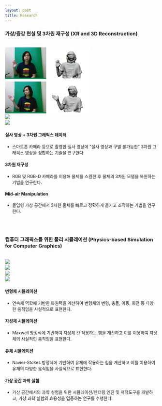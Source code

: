 ```yaml
---
layout: post
title: Research
---
```


### 가상/증강 현실 및 3차원 재구성 (XR and 3D Reconstruction)
<br>
<div class="row">
    <div class="cell">
        <img class="img" src="/research/images/ar/1.performancecapture_new.png" width="280">
    </div>
    <div class="cell">
        <img class="img" src="/research/images/ar/2.reverseengineering.jpg" width="280">
    </div>
    <div class="cell">
        <img class="img" src="/research/images/old/vr/3.jpg" width="280">
    </div>
</div>

#### 실사 영상 + 3차원 그래픽스 데이터
* 스마트폰 카메라 등으로 촬영한 실사 영상에 "실사 영상과 구별 불가능한" 3차원 그래픽스 영상을 정합하는 기술을 연구한다.

#### 3차원 재구성
* RGB 및 RGB-D 카메라를 이용해 물체를 스캔한 후 물체의 3차원 모델을 복원하는 기법을 연구한다.

#### Mid-air Manipulation
* 몰입형 가상 공간에서 3차원 물체를 빠르고 정확하게 옮기고 조작하는 기법을 연구한다.


<br><br>

### 컴퓨터 그래픽스를 위한 물리 시뮬레이션 (Physics-based Simulation for Computer Graphics)
<br>
<div class="row">
    <div class="cell">
        <img class="img" src="/research/images/old/physics/2.jpg" width="280">
    </div>
    <div class="cell">
        <img class="img" src="/research/images/physics/2.magnet.png" width="280">
    </div>
    <div class="cell">
        <img class="img" src="/research/images/physics/3.deeplearning.png" width="280">
    </div>
    <div class="cell">
        <img class="img" src="/research/images/physics/4.experiment.jpg" width="280">
    </div>
</div>

#### 변형체 시뮬레이션
* 연속체 역학에 기반한 복원력을 계산하여 변형체의 변형, 충돌, 이동, 회전 등 다양한 움직임을 사실적으로 표현한다.

#### 자성체 시뮬레이션
* Maxwell 방정식에 기반하여 자성체 간 작용하는 힘을 계산하고 이를 이용하여 자성체의 사실적인 움직임을 표현한다.

#### 유체 시뮬레이션
* Navier-Stokes 방정식에 기반하여 유체에 작용하는 힘을 계산하고 이를 이용하여 유체의 다양한 움직임을 사실적으로 표현한다.

#### 가상 공간 과학 실험
* 가상 공간에서의 과학 실험을 위한 시뮬레이션/렌더링 엔진 및 저작도구를 개발하고, 가상 과학 실험의 효용성을 입증하는 연구를 수행한다.
